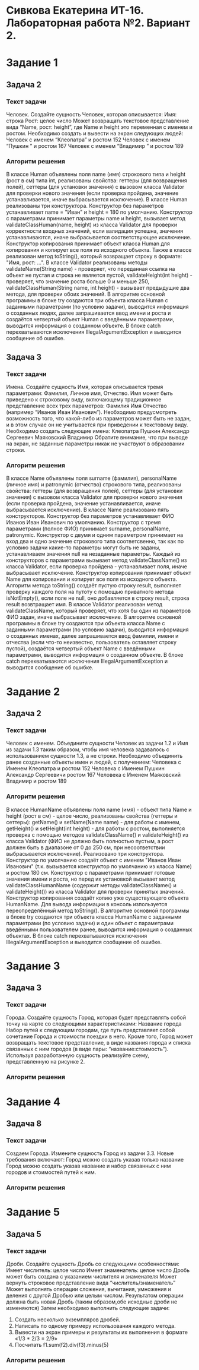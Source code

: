 # Сивкова Екатерина ИТ-16. Лабораторная работа №2. Вариант 2.

# Задание 1
## Задача 2 
### Текст задачи
Человек.
Создайте сущность Человек, которая описывается:
Имя: строка
Рост: целое число
Может возвращать текстовое представление вида “Name, рост: height”, где Name и height это
переменная с именем и ростом.
Необходимо создать и вывести на экран следующих людей:
Человек с именем “Клеопатра” и ростом 152
Человек с именем “Пушкин ” и ростом 167
Человек с именем “Владимир ” и ростом 189
### Алгоритм решения
В классе Human объявлены поля name (имя) строкового типа и height (рост в см) типа int, реализованы свойства: геттеры (для возвращения полей), сеттеры (для установки значения) с вызовом класса Validator для проверки нового значения (если проверка пройдена, значение устанавливается, иначе выбрасывается исключение). В классе Human реализованы три конструктора. Конструктор без параметров устанавливает name = "Иван" и height = 180 по умолчанию. Конструктор с параметрами принимает параметры name и height, вызывает метод validateClassHuman(name, height) из класса Validator для проверки корректности входных значений, если валидация успешна, значения устанавливаются, иначе выбрасывается соответствующее исключение. Конструктор копирования принимает объект класса Human для копирования и копирует все поля из исходного объекта. Также в классе реализован метод toString(), который возвращает строку в формате: "Имя, рост: ...". В классе Validator реализованы методы validateName(String name) - проверяет, что переданная ссылка на объект не пустая и строка не является пустой, validateHeight(int height) - проверяет, что значение роста больше 0 и меньше 250, validateClassHuman(String name, int height) - вызывает предыдущие два метода, для проверки обоих значений. В алгоритме основной программы в блоке try создаются три объекта класса Human с заданными параметрами (по условию задачи), выводится информация о созданных людях, далее запрашивается ввод имени и роста и создаётся четвертый объект Human с введёнными параметрами, выводится информация о созданном объекте. В блоке catch перехватываются исключения IllegalArgumentException и выводится сообщение об ошибке.

## Задача 3 
### Текст задачи
Имена.
Создайте сущность Имя, которая описывается тремя параметрами: Фамилия, Личное имя,
Отчество. Имя может быть приведено к строковому виду, включающему традиционное
представление всех трех параметров: Фамилия Имя Отчество (например “Иванов Иван
Иванович”). Необходимо предусмотреть возможность того, что какой-либо из параметров может
быть не задан, и в этом случае он не учитывается при приведении к текстовому виду.
Необходимо создать следующие имена:
Клеопатра
Пушкин Александр Сергеевич
Маяковский Владимир
Обратите внимание, что при выводе на экран, не заданные параметры никак не участвуют в
образовании строки.
### Алгоритм решения
В классе Name объявлены поля surname (фамилия), personalName (личное имя) и patronymic (отчество) строкового типа, реализованы свойства: геттеры (для возвращения полей), сеттеры (для установки значения) с вызовом класса Validator для проверки нового значения (если проверка пройдена, значение устанавливается, иначе выбрасывается исключение). В классе Name реализовано пять конструкторов. Конструктор без параметров устанавливает ФИО Иванов Иван Иванович по умолчанию. Конструктор с тремя параметрами (полное ФИО) принимает surname, personalName, patronymic. Конструктор с двумя и одним параметром принимает на вход два и одно значение строкового типа соответсвенно, так как по условию задачи какие-то параметры могут быть не заданы, устанавливаем значения null на незаданные параметры. Каждый из конструкторов с параметрами вызывает метод validateClassName() из класса Validator, если проверка пройдена - устанавливает поля, иначе выбрасывает исключение. Конструктор копирования принимает объект Name для копирования и копирует все поля из исходного объекта. Алгоритм метода toString() создаёт пустую строку result, выполняет проверку каждого поля на путоту с помощью приватного метода isNotEmpty(), если поле не null, оно добавляется в строку result, строка result возвтращает имя. В классе Validator реализован метод validateClassName, который проверяет, что хотя бы один из параметров ФИО задан, иначе выбрасывает исключение.  В алгоритме основной программы в блоке try создаются три объекта класса Name с заданными параметрами (по условию задачи), выводится информация о созданных именах, далее запрашивается ввод фамилии, имени и отчества (если что-то неизвестно, пользователь оставляет строку пустой), создаётся четвертый объект Name с введёнными параметрами, выводится информация о созданном объекте. В блоке catch перехватываются исключения IllegalArgumentException и выводится сообщение об ошибке.

# Задание 2
## Задача 2 
### Текст задачи
Человек с именем.
Объедините сущности Человек из задачи 1.2 и Имя из задачи 1.3 таким образом, чтобы имя
человека задавалось с использованием сущности 1.3, а не строки.
Необходимо объединить ранее созданные объекты имен и людей, с получением:
Человека с Именем Клеопатра и ростом 152
Человека с Именем Пушкин Александр Сергеевичи ростом 167
Человека с Именем Маяковский Владимир и ростом 189
### Алгоритм решения
В классе HumanName объявлены поля name (имя) - объект типа Name и height (рост в см) - целое число, реализованы свойства (геттеры и сеттеры): getName() и setName(Name name) - для работы с именем, getHeight() и setHeight(int height) - для работы с ростом,  выполняется проверка с помощью методов  validateClassName() и validateHeight() из класса Validator (ФИО не должно быть полностью пустым, а рост должен быть в диапазоне от 0 до 250 см, при несоответствии выбрасывается исключение). Реализовано три конструктора. Конструктор по умолчанию создаёт объект с именем "Иванов Иван Иванович" (т.к. вызывается конструктор по умолчанию из класса Name) и ростом 180 см. Конструктор с параметрами принимает готовые значения имени и роста, но перед их установкой вызывает метод validateClassHumanName (содержит методы validateClassName() и validateHeight()) из класса Validator для проверки принятых значений. Конструктор копирования создаёт копию уже существующего объекта HumanName. Для вывода информации в консоль изпользуется переопределённый метод toString().  В алгоритме основной программы в блоке try создаются три объекта класса HumanName с заданными параметрами (по условию задачи) и один объект с параметрами введёнными пользователем ранее, выводится информация о созданных объектах. В блоке catch перехватываются исключения IllegalArgumentException и выводится сообщение об ошибке.

# Задание 3
## Задача 3 
### Текст задачи
Города.
Создайте сущность Город, которая будет представлять собой точку на карте со следующими
характеристиками:
Название города
Набор путей к следующим городам, где путь представляет собой сочетание Города и
стоимости поездки в него.
Кроме того, Город может возвращать текстовое представление, в виде названия города и списка
связанных с ним городов (в виде пары: “название:стоимость”).
Используя разработанную сущность реализуйте схему, представленную на рисунке 2.
### Алгоритм решения

# Задание 4
## Задача 8 
### Текст задачи
Создаем Города.
Измените сущность Город из задачи 3.3. Новые требования включают:
Город можно создать указав только название
Город можно создать указав название и набор связанных с ним городов и стоимостей
путей к ним.
### Алгоритм решения

# Задание 5
## Задача 5 
### Текст задачи
Дроби.
Создайте сущность Дробь со следующими особенностями:
Имеет числитель: целое число
Имеет знаменатель: целое число
Дробь может быть создана с указанием числителя и знаменателя
Может вернуть строковое представление вида “числитель/знаменатель”
Может выполнять операции сложения, вычитания, умножения и деления с другой Дробью
или целым числом. Результатом операции должна быть новая Дробь (таким образом,обе
исходные дроби не изменяются)
Затем необходимо выполнить следующие задачи:
1. Создать несколько экземпляров дробей.
2. Написать по одному примеру использования каждого метода.
3. Вывести на экран примеры и результаты их выполнения в формате «1/3 * 2/3 = 2/9»
4. Посчитать f1.sum(f2).div(f3).minus(5)
### Алгоритм решения
